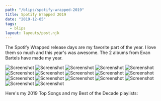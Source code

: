 ```yaml
---
path: "/blips/spotify-wrapped-2019"
title: Spotify Wrapped 2019
date: "2019-12-05"
tags:
  - blips
layout: layouts/post.njk
---
```


The Spotify Wrapped release days are my favorite part of the year. I love them so much and this year's was awesome. The 2 albums from Evan Bartels have made my year.

![Screenshot](/img/blips/spotify-wrapped-2019/01.png)
![Screenshot](/img/blips/spotify-wrapped-2019/02.png)
![Screenshot](/img/blips/spotify-wrapped-2019/03.png)
![Screenshot](/img/blips/spotify-wrapped-2019/04.png)
![Screenshot](/img/blips/spotify-wrapped-2019/05.png)
![Screenshot](/img/blips/spotify-wrapped-2019/06.png)
![Screenshot](/img/blips/spotify-wrapped-2019/07.png)
![Screenshot](/img/blips/spotify-wrapped-2019/08.png)
![Screenshot](/img/blips/spotify-wrapped-2019/09.png)
![Screenshot](/img/blips/spotify-wrapped-2019/10.png)
![Screenshot](/img/blips/spotify-wrapped-2019/11.png)
![Screenshot](/img/blips/spotify-wrapped-2019/12.png)
![Screenshot](/img/blips/spotify-wrapped-2019/13.png)
![Screenshot](/img/blips/spotify-wrapped-2019/14.png)
![Screenshot](/img/blips/spotify-wrapped-2019/15.png)
![Screenshot](/img/blips/spotify-wrapped-2019/16.png)
![Screenshot](/img/blips/spotify-wrapped-2019/17.png)

Here's my 2019 Top Songs and my Best of the Decade playlists:

<SpotifyEmbed url="https://open.spotify.com/embed/playlist/37i9dQZF1EtqBRoTg6Cwan" />

<SpotifyEmbed url="https://open.spotify.com/embed/playlist/37i9dQZF1DXaMu9xyX1HzK" />
